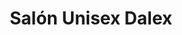 ---
title: "Salón Unisex Dalex"
url: /santa-cruz-de-la-sierra/salon-unisex-dalex/
shop: peluquería
---